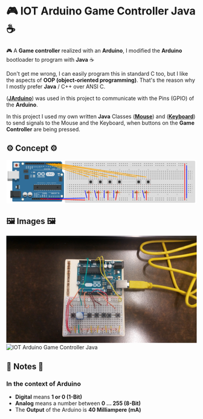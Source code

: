 # 🎮 IOT Arduino Game Controller Java ☕️
🎮 A **Game controller** realized with an **Arduino**, I modified the **Arduino** bootloader to program with **Java** ☕️

Don't get me wrong, I can easily program this in standard C too, but I like the aspects of **OOP (object-oriented programming)**. 
That's the reason why I mostly prefer **Java** / C++ over ANSI C.

([**JArduino**](https://github.com/SINTEF-9012/JArduino)) was used in this project to communicate with the Pins (GPIO) of the **Arduino**.

In this project I used my own written **Java** Classes ([**Mouse**](https://github.com/AYIDouble/Mouse)) and ([**Keyboard**](https://github.com/AYIDouble/Keyboard)) to send signals to the Mouse and the Keyboard, when buttons on the **Game Controller** are being pressed.

## ⚙️ Concept ⚙️

![IOT Arduino Game Controller Java Circuit Diagram](Images/Arduino-Circuit-Diagram.png)


## 🖼 Images 🖼

![IOT Arduino Game Controller Java](Images/Arduino_3.jpg)
![IOT Arduino Game Controller Java](Images/Arduino_4.jpg)

## 📝 Notes 📝

### In the context of Arduino

- **Digital** means **1 or 0 (1-Bit)**
- **Analog** means a number between **0 ... 255 (8-Bit)**
- The **Output** of the Arduino is **40 Milliampere (mA)**
